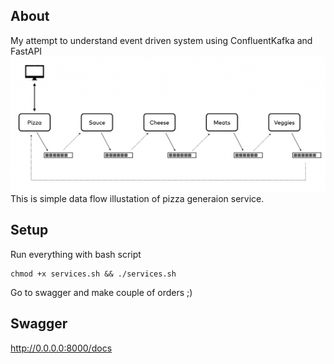 ## About
My attempt to understand event driven system using ConfluentKafka and FastAPI
![flow ilustration](./static/random-pizza-generator.png)
This is simple data flow illustation of pizza generaion service.


## Setup

Run everything with bash script
```
chmod +x services.sh && ./services.sh
```
Go to swagger and make couple of orders ;)


## Swagger
http://0.0.0.0:8000/docs
